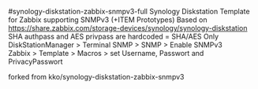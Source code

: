 #synology-diskstation-zabbix-snmpv3-full
Synology Diskstation Template for Zabbix supporting SNMPv3 (+ITEM Prototypes) 
Based on https://share.zabbix.com/storage-devices/synology/synology-diskstation  
SHA authpass and AES privpass are hardcoded  = SHA/AES Only
DiskStationManager > Terminal SNMP > SNMP > Enable SNMPv3   
Zabbix > Template > Macros > set Username, Passwort and PrivacyPasswort  

forked from kko/synology-diskstation-zabbix-snmpv3
